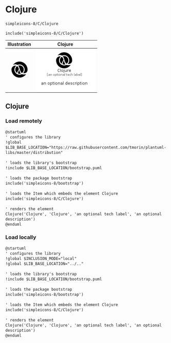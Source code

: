 # Clojure


```text
simpleicons-8/C/Clojure
```

```text
include('simpleicons-8/C/Clojure')
```



| Illustration | Clojure |
| :---: | :---: |
| ![illustration for Illustration](../../simpleicons-8/C/Clojure.png) | ![illustration for Clojure](../../simpleicons-8/C/Clojure.Local.png) |




## Clojure

### Load remotely
```plantuml
@startuml
' configures the library
!global $LIB_BASE_LOCATION="https://raw.githubusercontent.com/tmorin/plantuml-libs/master/distribution"

' loads the library's bootstrap
!include $LIB_BASE_LOCATION/bootstrap.puml

' loads the package bootstrap
include('simpleicons-8/bootstrap')

' loads the Item which embeds the element Clojure
include('simpleicons-8/C/Clojure')

' renders the element
Clojure('Clojure', 'Clojure', 'an optional tech label', 'an optional description')
@enduml
```

### Load locally
```plantuml
@startuml
' configures the library
!global $INCLUSION_MODE="local"
!global $LIB_BASE_LOCATION="../.."

' loads the library's bootstrap
!include $LIB_BASE_LOCATION/bootstrap.puml

' loads the package bootstrap
include('simpleicons-8/bootstrap')

' loads the Item which embeds the element Clojure
include('simpleicons-8/C/Clojure')

' renders the element
Clojure('Clojure', 'Clojure', 'an optional tech label', 'an optional description')
@enduml
```

